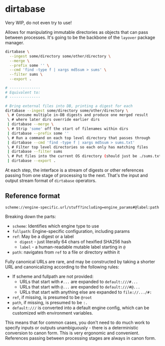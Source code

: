 dirtabase
=========

Very WIP, do not even try to use!

Allows for manipulating immutable directories as objects that can pass between
processes. It's going to be the backbone of the `layover` package manager.

```bash
dirtabase \
  --ingest some/directory some/other/directory \
  --merge \
  --prefix some '' \
  --cmd 'find -type f | xargs md5sum > sums' \
  --filter sums \
  --export .

# --------------
# Equivalent to:
# --------------

# Bring external files into DB, printing a digest for each
dirtabase --ingest some/directory some/other/directory \
 \ # Consume multiple in-DB digests and produce one merged result
 \ # where later dirs override earlier dirs
 | dirtabase --merge \
 \ # Strip 'some' off the start of filenames within dirs
 | dirtabase --prefix some ''
 \ # Run a command on each top level directory that passes through
 | dirtabase --cmd 'find -type f | xargs md5sum > sums.txt'
 \ # Filter top level directories so each only has matching files
 | dirtabase --filter sums
 \ # Put files into the current OS directory (should just be ./sums.txt in this case)
 | dirtabase --export .
```

At each step, the interface is a stream of digests or other references
passing from one stage of processing to the next. That's the input and
output stream format of `dirtabase` operators.

## Reference format

```
scheme://engine-specific.url/stuff?including=engine_params#@label:path
```

Breaking down the parts:

 * `scheme`: Identifies which engine type to use
 * `fullpath`: Engine-specific configuration, including params
 * `ref`: May be a digest or a label
   * `digest` - just literally 64 chars of hexified SHA256 hash
   * `label` - a human-readable mutable label starting in `@`
 * `path`: navigates from `ref` to a file or directory within it

Fully canonical URLs are rare, and may be constructed by taking a shorter URL
and canonicalizing according to the following rules:

 * If scheme and fullpath are not provided:
   * URLs that start with `#...` are expanded to `default:///#...`
   * URLs that start with `@...` are expanded to `default:///#@...`
   * URLs that start with anything else are expanded to `file://.../#:`
 * `ref`, if missing, is presumed to be `@root`
 * `path`, if missing, is presumed to be `:.`
 * `default:///` is converted into a default engine config, which can be customized with environment variables.

This means that for common cases, you don't need to do much work to specify
inputs or outputs unambiguously - there is a deterministic conversion to canon form.
This is very ergonomic and convenient. References passing between processing
stages are always in canon form.
